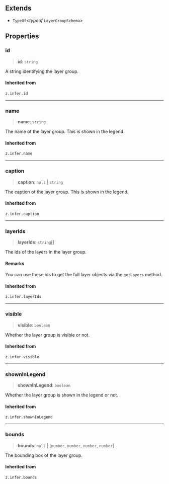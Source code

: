 ## Extends

* `TypeOf`\<*typeof* `LayerGroupSchema`>

## Properties

### id

> **id**: `string`

A string identifying the layer group.

#### Inherited from

`z.infer.id`

***

### name

> **name**: `string`

The name of the layer group. This is shown in the legend.

#### Inherited from

`z.infer.name`

***

### caption

> **caption**: `null` | `string`

The caption of the layer group. This is shown in the legend.

#### Inherited from

`z.infer.caption`

***

### layerIds

> **layerIds**: `string`\[]

The ids of the layers in the layer group.

#### Remarks

You can use these ids to get the full layer objects via the `getLayers` method.

#### Inherited from

`z.infer.layerIds`

***

### visible

> **visible**: `boolean`

Whether the layer group is visible or not.

#### Inherited from

`z.infer.visible`

***

### shownInLegend

> **shownInLegend**: `boolean`

Whether the layer group is shown in the legend or not.

#### Inherited from

`z.infer.shownInLegend`

***

### bounds

> **bounds**: `null` | \[`number`, `number`, `number`, `number`]

The bounding box of the layer group.

#### Inherited from

`z.infer.bounds`

